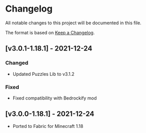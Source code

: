 # Changelog
All notable changes to this project will be documented in this file.

The format is based on [Keep a Changelog].

## [v3.0.1-1.18.1] - 2021-12-24
### Changed
- Updated Puzzles Lib to v3.1.2
### Fixed
- Fixed compatibility with Bedrockify mod

## [v3.0.0-1.18.1] - 2021-12-24
- Ported to Fabric for Minecraft 1.18

[Keep a Changelog]: https://keepachangelog.com/en/1.0.0/
